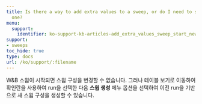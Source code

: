 ```yaml
---
title: Is there a way to add extra values to a sweep, or do I need to start a new
  one?
menu:
  support:
    identifier: ko-support-kb-articles-add_extra_values_sweep_start_new_one
support:
- sweeps
toc_hide: true
type: docs
url: /ko/support/:filename
---
```


W&B 스윕이 시작되면 스윕 구성을 변경할 수 없습니다. 그러나 테이블 보기로 이동하여 확인란을 사용하여 run을 선택한 다음 **스윕 생성** 메뉴 옵션을 선택하여 이전 run을 기반으로 새 스윕 구성을 생성할 수 있습니다.
